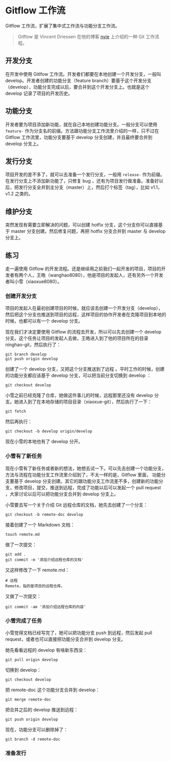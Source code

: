 # Gitflow 工作流

Gitflow 工作流，扩展了集中式工作流与功能分支工作流。

> Gitflow 是 Vincent Driessen 在他的博客 [nvie](http://nvie.com/posts/a-successful-git-branching-model/) 上介绍的一种 Git 工作流程。

## 开发分支

在开发中使用 Gitlfow 工作流。开发者们都要在本地创建一个开发分支，一般叫 develop。开发者创建的功能分支（feature branch）要基于这个开发分支（develop），功能分支完成以后，要合并到这个开发分支上。也就是这个 develop 记录了项目的开发历史。

## 功能分支

开发者要为项目添加新功能，就在自己本地创建功能分支。一般分支可以使用 `feature-` 作为分支名的前缀。方法跟功能分支工作流里介绍的一样，只不过在 Gitflow 工作流里，功能分支要基于 develop 分支创建，并且最终要合并到 develop 分支上。

## 发行分支

项目开发的差不多了，就可以去准备一个发行分支，一般用 `release-` 作为前缀。在发行分支上不添加新功能了，只修复 bug ，还有为项目发行做准备。准备好以后，把发行分支全并到主分支（master）上，然后打个标签（tag），比如 v1.1，v1.2 之类的。

## 维护分支

突然发现有需要立即解决的问题，可以创建 hotfix 分支，这个分支你可以直接基于 master 分支创建。然后修复问题，再把 hotfix 分支合并到 master 与 develop 分支上。

## 练习

走一遍使用 Gitflow 的开发流程。还是继续用之前我们一起开发的项目，项目的开发者有两个人，王皓（wanghao8080），他是项目的发起人，还有另外一个开发者叫小雪（xiaoxue8080）。

### 创建开发分支

项目的发起人在最初创建项目的时候，就应该去创建一个开发分支（develop），然后把这个分支也推送到项目的远程，这样项目的协作开发者在克隆项目到本地的时候，也都可以有一个 develop 分支。

现在我们才决定要使用 Gitflow 的流程去开发，所以可以先去创建一个 develop 分支。这个任务让项目的发起人去做，王皓进入到了他的项目所在的目录 ninghao-git，然后执行了：

```
git branch develop
git push origin develop
```

创建了一个 develop 分支，又把这个分支推送到了远程 。平时工作的时候，创建的功能分支都应该基于 develop 分支，可以把当前分支切换到 develop ：

```
git checkout develop
```

小雪之前已经克隆了仓库，她做这件事儿的时候，远程那里还没有 develop 分支。她进入到了在本地存储的项目目录（xiaoxue-git），然后执行了一下：

```
git fetch
```

然后再执行：

```
git checkout -b develop origin/develop
```

现在小雪的本地也有了 develop 分开。

### 小雪有了新任务

现在小雪有了新任务或者新的想法，她想去试一下。可以先去创建一个功能分支，方法与流程在功能分支工作流里介绍到了，不太一样的是，Gitflow 里面， 功能分支要基于 develop 分支创建。其它的跟功能分支工作流差不多，创建新的功能分支，修改项目，提交，推送到远程，完成了功能以后可以发起一个 pull request ，大家讨论以后可以把功能分支合并到 develop 分支上。

小雪要去写一个关于介绍 Git 远程仓库的文档，她先去创建了一个分支：

```
git checkout -b remote-doc develop
```

接着创建了一个 Markdown 文档：

```
touch remote.md
```

做了一次提交：

```
git add .
git commit -m '添加介绍远程仓库的文档'
```

又这样修改了一下 remote.md：

```
# 远程
Remote，指的是项目的远程仓库。
```

又做了一次提交：

```
git commit -am '添加介绍远程仓库的内容'
```

### 小雪完成了任务

小雪觉得文档已经写完了，她可以把功能分支 push 到远程，然后发起 pull request，或者也可以直接把功能分支合并到 develop 分支。

她先看看远程的 develop 有啥新东西没：

```
git pull origin develop
```

切换到 develop：

```
git checkout develop
```

把 remote-doc 这个功能分支合并到 develop：

```
git merge remote-doc
```

把合并之后的 develop 推送到远程：

```
git push origin develop
```

现在，功能分支可以删除掉了：

```
git branch -d remote-doc
```

### 准备发行



